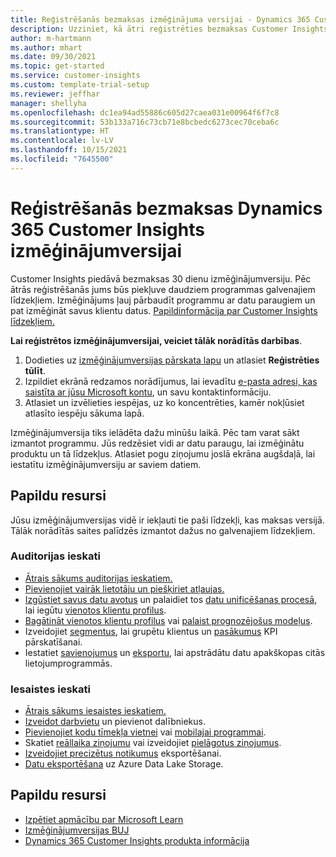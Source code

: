 ```yaml
---
title: Reģistrēšanās bezmaksas izmēģinājuma versijai - Dynamics 365 Customer Insights
description: Uzziniet, kā ātri reģistrēties bezmaksas Customer Insights izmēģinājumversijai un sākt darbu ar to. Izpētiet programmu un atrodiet papildu mācību resursus.
author: m-hartmann
ms.author: mhart
ms.date: 09/30/2021
ms.topic: get-started
ms.service: customer-insights
ms.custom: template-trial-setup
ms.reviewer: jeffhar
manager: shellyha
ms.openlocfilehash: dc1ea94ad55886c605d27caea031e00964f6f7c8
ms.sourcegitcommit: 53b133a716c73cb71e8bcbedc6273cec70ceba6c
ms.translationtype: HT
ms.contentlocale: lv-LV
ms.lasthandoff: 10/15/2021
ms.locfileid: "7645500"
---
```

# <a name="sign-up-for-a-free-dynamics-365-customer-insights-trial"></a>Reģistrēšanās bezmaksas Dynamics 365 Customer Insights izmēģinājumversijai

Customer Insights piedāvā bezmaksas 30 dienu izmēģinājumversiju. Pēc ātrās reģistrēšanās jums būs piekļuve daudziem programmas galvenajiem līdzekļiem. Izmēģinājums ļauj pārbaudīt programmu ar datu paraugiem un pat izmēģināt savus klientu datus. [Papildinformācija par Customer Insights līdzekļiem.](overview.md)

**Lai reģistrētos izmēģinājumversijai, veiciet tālāk norādītās darbības**.

1. Dodieties uz [izmēģinājumversijas pārskata lapu](https://dynamics.microsoft.com/get-started/?appname=customerinsights) un atlasiet **Reģistrēties tūlīt**.
1. Izpildiet ekrānā redzamos norādījumus, lai ievadītu [e-pasta adresi, kas saistīta ar jūsu Microsoft kontu](https://support.microsoft.com/windows/what-is-a-microsoft-account-4a7c48e9-ff5a-e9c6-5a5c-1a57d66c3bfa), un savu kontaktinformāciju.
1. Atlasiet un izvēlieties iespējas, uz ko koncentrēties, kamēr nokļūsiet atlasīto iespēju sākuma lapā.

Izmēģinājumversija tiks ielādēta dažu minūšu laikā. Pēc tam varat sākt izmantot programmu. Jūs redzēsiet vidi ar datu paraugu, lai izmēģinātu produktu un tā līdzekļus. Atlasiet pogu ziņojumu joslā ekrāna augšdaļā, lai iestatītu izmēģinājumversiju ar saviem datiem.

## <a name="what-to-try"></a>Papildu resursi

Jūsu izmēģinājumversijas vidē ir iekļauti tie paši līdzekļi, kas maksas versijā. Tālāk norādītās saites palīdzēs izmantot dažus no galvenajiem līdzekļiem.

### <a name="audience-insights"></a>Auditorijas ieskati

- [Ātrais sākums auditorijas ieskatiem.](audience-insights/get-started.md)
- [Pievienojiet vairāk lietotāju un piešķiriet atļaujas.](audience-insights/permissions.md)
- [Izgūstiet savus datu avotus](audience-insights/data-sources.md) un palaidiet tos [datu unificēšanas procesā](audience-insights/data-unification.md), lai iegūtu [vienotos klientu profilus](audience-insights/customer-profiles.md).
- [Bagātināt vienotos klientu profilus](audience-insights/enrichment-hub.md) vai [palaist prognozējošus modeļus](audience-insights/predictions-overview.md).
- Izveidojiet [segmentus](audience-insights/segments.md), lai grupētu klientus un [pasākumus](audience-insights/measures.md) KPI pārskatīšanai.
- Iestatiet [savienojumus](audience-insights/connections.md) un [eksportu](audience-insights/export-destinations.md), lai apstrādātu datu apakškopas citās lietojumprogrammās.

### <a name="engagement-insights"></a>Iesaistes ieskati

- [Ātrais sākums iesaistes ieskatiem.](engagement-insights/get-started.md)
- [Izveidot darbvietu](engagement-insights/create-workspace.md) un pievienot dalībniekus.
- [Pievienojiet kodu tīmekļa vietnei](engagement-insights/instrument-website.md) vai [mobilajai programmai](engagement-insights/developer-resources.md#capture-events-from-mobile-apps).
- Skatiet [reāllaika ziņojumu](engagement-insights/view-reports.md) vai izveidojiet [pielāgotus ziņojumus](engagement-insights/custom-reports.md).
- [Izveidojiet precizētus notikumus](engagement-insights/refined-events.md) eksportēšanai.
- [Datu eksportēšana](engagement-insights/export-events.md) uz Azure Data Lake Storage.

## <a name="additional-resources"></a>Papildu resursi

- [Izpētiet apmācību par Microsoft Learn](/learn/browse/?filter-products=dynamics-dynamics-cust-insights)
- [Izmēģinājumversijas BUJ](trial-faq.md)
- [Dynamics 365 Customer Insights produkta informācija](https://dynamics.microsoft.com/ai/customer-insights/)

